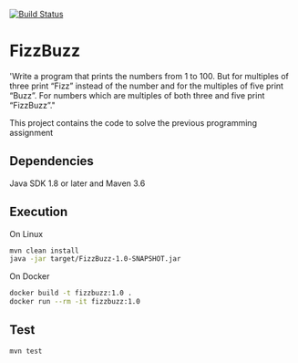 [![Build Status](https://travis-ci.com/joaomlneto/travis-ci-tutorial-java.svg?branch=master)](https://travis-ci.com/joaomlneto/travis-ci-tutorial-java)

# FizzBuzz

'Write a program that prints the numbers from 1 to 100. But for multiples of three print “Fizz” instead of the number and for the multiples of five print “Buzz”. For numbers which are multiples of both three and five print “FizzBuzz”."

This project contains the code to solve the previous programming assignment

## Dependencies 
Java SDK 1.8 or later and Maven 3.6

## Execution
On Linux
```bash 
mvn clean install
java -jar target/FizzBuzz-1.0-SNAPSHOT.jar
```
On Docker
```bash
docker build -t fizzbuzz:1.0 .
docker run --rm -it fizzbuzz:1.0
```
## Test
```bash
mvn test
```